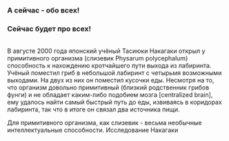 ### А сейчас - обо всех! 
### Сейчас будет про всех!
<br>
В августе 2000 года японский учёный Тасиюки Накагаки открыл у примитивного организма (слизевик Physarum polycephalum) способность к нахождению кротчайшего пути выхода из лабиринта. Учёный поместил гриб в небольшой лабиринт с четырьмя возможными выходами. На двух из них он поместил кусочки еды. Несмотря на то, что организм довольно примитивный (близкий родственник грибов фунги) и не обладает каким-либо подобием мозга [centralized brain], ему удалось найти самый быстрый путь до еды, извиваясь в коридорах лабиринта, так что в итоге он связал два источника пищи. 

Для примитивного организма, как слизевик - весьма необычные интеллектуальные способности. Исследование Накагаки 
